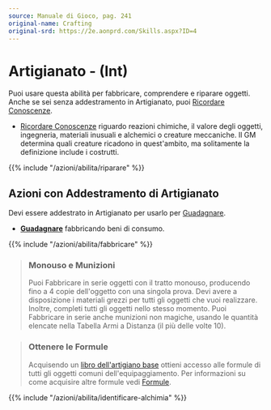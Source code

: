 ```yaml
---
source: Manuale di Gioco, pag. 241
original-name: Crafting
original-srd: https://2e.aonprd.com/Skills.aspx?ID=4
---
```


# Artigianato - (Int)

Puoi usare questa abilità per fabbricare, comprendere e riparare oggetti. Anche
se sei senza addestramento in Artigianato, puoi
[Ricordare Conoscenze](/azioni/abilita/ricordare-conoscenze).

- [Ricordare Conoscenze](/azioni/abilita/ricordare-conoscenze) riguardo reazioni
  chimiche, il valore degli oggetti, ingegneria, materiali inusuali e alchemici
  o creature meccaniche. Il GM determina quali creature ricadono in
  quest'ambito, ma solitamente la definizione include i costrutti.

{{% include "/azioni/abilita/riparare" %}}

## Azioni con Addestramento di Artigianato

Devi essere addestrato in Artigianato per usarlo per
[Guadagnare](/azioni/abilita/guadagnare).

- **[Guadagnare](/azioni/abilita/guadagnare)** fabbricando beni di consumo.

{{% include "/azioni/abilita/fabbricare" %}}

> ### Monouso e Munizioni
>
> Puoi Fabbricare in serie oggetti con il tratto monouso, producendo fino a 4
> copie dell'oggetto con una singola prova. Devi avere a disposizione i
> materiali grezzi per tutti gli oggetti che vuoi realizzare. Inoltre, completi
> tutti gli oggetti nello stesso momento. Puoi Fabbricare in serie anche
> munizioni non magiche, usando le quantità elencate nella Tabella Armi a
> Distanza (il più delle volte 10).

> ### Ottenere le Formule
>
> Acquisendo un
> [libro dell'artigiano base](/equipaggiamento/equipaggiamenti-da-avventura/libro-dell-artigianato-base)
> ottieni accesso alle formule di tutti gli oggetti comuni dell'equipaggiamento.
> Per informazioni su come acquisire altre formule vedi
> [Formule](/regole/6-equipaggiamento/TODO).

{{% include "/azioni/abilita/identificare-alchimia" %}}
